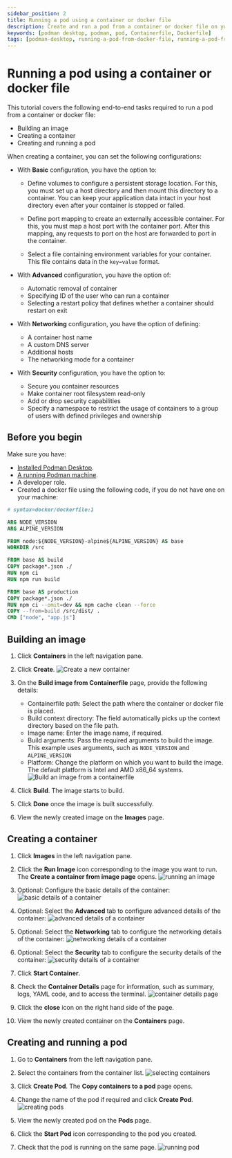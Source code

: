 ```yaml
---
sidebar_position: 2
title: Running a pod using a container or docker file
description: Create and run a pod from a container or docker file on your machine.
keywords: [podman desktop, podman, pod, Containerfile, Dockerfile]
tags: [podman-desktop, running-a-pod-from-docker-file, running-a-pod-from-container-file]
---
```


# Running a pod using a container or docker file

This tutorial covers the following end-to-end tasks required to run a pod from a container or docker file:

- Building an image
- Creating a container
- Creating and running a pod

When creating a container, you can set the following configurations:

- With **Basic** configuration, you have the option to:

  - Define volumes to configure a persistent storage location. For this, you must set up a host directory and then mount this directory to a container. You can keep your application data intact in your host directory even after your container is stopped or failed.
  - Define port mapping to create an externally accessible container. For this, you must map a host port with the container port. After this mapping, any requests to port on the host are forwarded to port in the container.

  - Select a file containing environment variables for your container. This file contains data in the `key=value` format.

- With **Advanced** configuration, you have the option of:

  - Automatic removal of container
  - Specifying ID of the user who can run a container
  - Selecting a restart policy that defines whether a container should restart on exit

- With **Networking** configuration, you have the option of defining:

  - A container host name
  - A custom DNS server
  - Additional hosts
  - The networking mode for a container

- With **Security** configuration, you have the option to:
  - Secure you container resources
  - Make container root filesystem read-only
  - Add or drop security capabilities
  - Specify a namespace to restrict the usage of containers to a group of users with defined privileges and ownership

## Before you begin

Make sure you have:

- [Installed Podman Desktop](/docs/installation).
- [A running Podman machine](/docs/podman/creating-a-podman-machine).
- A developer role.
- Created a docker file using the following code, if you do not have one on your machine:

```dockerfile
# syntax=docker/dockerfile:1

ARG NODE_VERSION
ARG ALPINE_VERSION

FROM node:${NODE_VERSION}-alpine${ALPINE_VERSION} AS base
WORKDIR /src

FROM base AS build
COPY package*.json ./
RUN npm ci
RUN npm run build

FROM base AS production
COPY package*.json ./
RUN npm ci --omit=dev && npm cache clean --force
COPY --from=build /src/dist/ .
CMD ["node", "app.js"]
```

## Building an image

1. Click **Containers** in the left navigation pane.
2. Click **Create**.
   ![Create a new container](img/create-a-new-container.png)
3. On the **Build image from Containerfile** page, provide the following details:

   - Containerfile path: Select the path where the container or docker file is placed.
   - Build context directory: The field automatically picks up the context directory based on the file path.
   - Image name: Enter the image name, if required.
   - Build arguments: Pass the required arguments to build the image. This example uses arguments, such as `NODE_VERSION` and `ALPINE_VERSION`
   - Platform: Change the platform on which you want to build the image. The default platform is Intel and AMD x86_64 systems.
     ![Build an image from a containerfile](img/build-image-from-containerfile.png)

4. Click **Build**. The image starts to build.
5. Click **Done** once the image is built successfully.
6. View the newly created image on the **Images** page.

## Creating a container

1. Click **Images** in the left navigation pane.
2. Click the **Run Image** icon corresponding to the image you want to run. The **Create a container from image page** opens.
   ![running an image](img/run-image.png)

3. Optional: Configure the basic details of the container:
   ![basic details of a container](img/basic-config-container.png)
4. Optional: Select the **Advanced** tab to configure advanced details of the container:
   ![advanced details of a container](img/advanced-config-container.png)
5. Optional: Select the **Networking** tab to configure the networking details of the container:
   ![networking details of a container](img/networking-config-container.png)

6. Optional: Select the **Security** tab to configure the security details of the container:
   ![security details of a container](img/security-config-container.png)

7. Click **Start Container**.
8. Check the **Container Details** page for information, such as summary, logs, YAML code, and to access the terminal.
   ![container details page](img/container-details-page.png)

9. Click the **close** icon on the right hand side of the page.
10. View the newly created container on the **Containers** page.

## Creating and running a pod

1. Go to **Containers** from the left navigation pane.
2. Select the containers from the container list.
   ![selecting containers](img/selecting-containers.png)

3. Click **Create Pod**. The **Copy containers to a pod** page opens.
4. Change the name of the pod if required and click **Create Pod**.
   ![creating pods](img/creating-a-pod.png)

5. View the newly created pod on the **Pods** page.
6. Click the **Start Pod** icon corresponding to the pod you created.
7. Check that the pod is running on the same page.
   ![running pod](img/my-pod.png)
